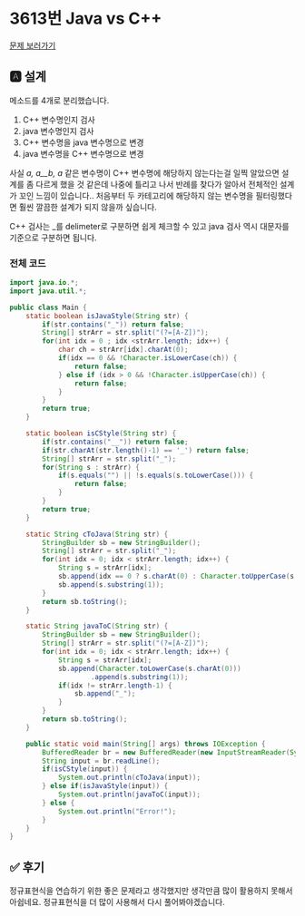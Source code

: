 # 3613번 Java vs C++
[문제 보러가기](https://www.acmicpc.net/problem/3613)

## 🅰 설계
메소드를 4개로 분리했습니다.
1. C++ 변수명인지 검사
2. java 변수명인지 검사
3. C++ 변수명을 java 변수명으로 변경
4. java 변수명을 C++ 변수명으로 변경

사실 _a, a__b, a_ 같은 변수명이 C++ 변수명에 해당하지 않는다는걸
일찍 알았으면 설계를 좀 다르게 했을 것 같은데 나중에 틀리고 나서
반례를 찾다가 알아서 전체적인 설계가 꼬인 느낌이 있습니다..
처음부터 두 카테고리에 해당하지 않는 변수명을 필터링했다면 훨씬 깔끔한
설계가 되지 않을까 싶습니다.

C++ 검사는 _를 delimeter로 구분하면 쉽게 체크할 수 있고
java 검사 역시 대문자를 기준으로 구분하면 됩니다.

### 전체 코드
```java
import java.io.*;
import java.util.*;

public class Main {
    static boolean isJavaStyle(String str) {
        if(str.contains("_")) return false;
        String[] strArr = str.split("(?=[A-Z])");
        for(int idx = 0 ; idx <strArr.length; idx++) {
            char ch = strArr[idx].charAt(0);
            if(idx == 0 && !Character.isLowerCase(ch)) {
                return false;
            } else if (idx > 0 && !Character.isUpperCase(ch)) {
                return false;
            }
        }
        return true;
    }

    static boolean isCStyle(String str) {
        if(str.contains("__")) return false;
        if(str.charAt(str.length()-1) == '_') return false;
        String[] strArr = str.split("_");
        for(String s : strArr) {
            if(s.equals("") || !s.equals(s.toLowerCase())) {
                return false;
            }
        }
        return true;
    }

    static String cToJava(String str) {
        StringBuilder sb = new StringBuilder();
        String[] strArr = str.split("_");
        for(int idx = 0; idx < strArr.length; idx++) {
            String s = strArr[idx];
            sb.append(idx == 0 ? s.charAt(0) : Character.toUpperCase(s.charAt(0)));
            sb.append(s.substring(1));
        }
        return sb.toString();
    }

    static String javaToC(String str) {
        StringBuilder sb = new StringBuilder();
        String[] strArr = str.split("(?=[A-Z])");
        for(int idx = 0; idx < strArr.length; idx++) {
            String s = strArr[idx];
            sb.append(Character.toLowerCase(s.charAt(0)))
                    .append(s.substring(1));
            if(idx != strArr.length-1) {
                sb.append("_");
            }
        }
        return sb.toString();
    }

    public static void main(String[] args) throws IOException {
        BufferedReader br = new BufferedReader(new InputStreamReader(System.in));
        String input = br.readLine();
        if(isCStyle(input)) {
            System.out.println(cToJava(input));
        } else if(isJavaStyle(input)) {
            System.out.println(javaToC(input));
        } else {
            System.out.println("Error!");
        }
    }
}
```

## ✅ 후기
정규표현식을 연습하기 위한 좋은 문제라고 생각했지만 생각만큼 많이
활용하지 못해서 아쉽네요. 정규표현식을 더 많이 사용해서 다시 풀어봐야겠습니다.